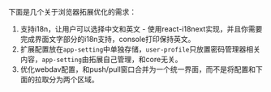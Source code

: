 下面是几个关于浏览器拓展优化的需求：
1. 支持i18n，让用户可以选择中文和英文 - 使用react-i18next实现，并且你需要完成界面文字部分的i18n支持，console打印保持英文。
2. 扩展配置放在`app-setting`中单独存储，`user-profile`只放置密码管理器相关内容，`app-setting`由拓展自己管理，和core无关。
3. 优化webdav配置，和push/pull窗口合并为一个统一界面，而不是将配置和下面的拉取分为两个区域。
